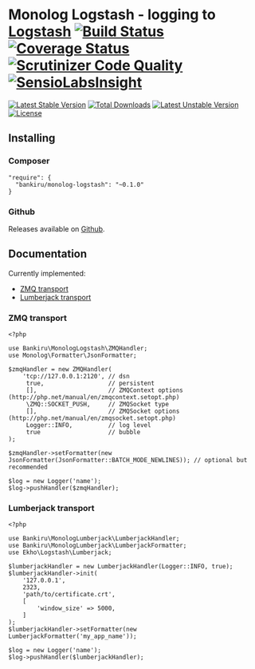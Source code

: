 Monolog Logstash - logging to [Logstash](http://logstash.net/) [![Build Status](https://travis-ci.org/bankiru/monolog-logstash.svg)](https://travis-ci.org/bankiru/monolog-logstash) [![Coverage Status](https://coveralls.io/repos/bankiru/monolog-logstash/badge.png)](https://coveralls.io/r/bankiru/monolog-logstash) [![Scrutinizer Code Quality](https://scrutinizer-ci.com/g/bankiru/monolog-logstash/badges/quality-score.png)](https://scrutinizer-ci.com/g/bankiru/monolog-logstash/) [![SensioLabsInsight](https://insight.sensiolabs.com/projects/3cd492d5-7086-415c-aea9-ce8458c85f70/mini.png)](https://insight.sensiolabs.com/projects/3cd492d5-7086-415c-aea9-ce8458c85f70)
========

[![Latest Stable Version](https://poser.pugx.org/bankiru/monolog-logstash/v/stable.svg)](https://packagist.org/packages/bankiru/monolog-logstash)
[![Total Downloads](https://poser.pugx.org/bankiru/monolog-logstash/downloads.svg)](https://packagist.org/packages/bankiru/monolog-logstash)
[![Latest Unstable Version](https://poser.pugx.org/bankiru/monolog-logstash/v/unstable.svg)](https://packagist.org/packages/bankiru/monolog-logstash)
[![License](https://poser.pugx.org/bankiru/monolog-logstash/license.svg)](https://packagist.org/packages/bankiru/monolog-logstash)

## Installing

### Composer

```
"require": {
  "bankiru/monolog-logstash": "~0.1.0"
}
```

### Github

Releases available on [Github](https://github.com/bankiru/monolog-logstash).


## Documentation

Currently implemented:
* [ZMQ transport](http://logstash.net/docs/1.4.2/inputs/zeromq)
* [Lumberjack transport](http://logstash.net/docs/1.4.2/inputs/lumberjack)

### ZMQ transport
```
<?php

use Bankiru\MonologLogstash\ZMQHandler;
use Monolog\Formatter\JsonFormatter;

$zmqHandler = new ZMQHandler(
    'tcp://127.0.0.1:2120', // dsn
     true,                  // persistent
     [],                    // ZMQContext options (http://php.net/manual/en/zmqcontext.setopt.php)
     \ZMQ::SOCKET_PUSH,     // ZMQSocket type
     [],                    // ZMQSocket options (http://php.net/manual/en/zmqsocket.setopt.php)
     Logger::INFO,          // log level
     true                   // bubble
);

$zmqHandler->setFormatter(new JsonFormatter(JsonFormatter::BATCH_MODE_NEWLINES)); // optional but recommended

$log = new Logger('name');
$log->pushHandler($zmqHandler);
```

### Lumberjack transport
```
<?php

use Bankiru\MonologLumberjack\LumberjackHandler;
use Bankiru\MonologLumberjack\LumberjackFormatter;
use Ekho\Logstash\Lumberjack;

$lumberjackHandler = new LumberjackHandler(Logger::INFO, true);
$lumberjackHandler->init(
    '127.0.0.1',
    2323,
    'path/to/certificate.crt',
    [
        'window_size' => 5000,
    ]
);
$lumberjackHandler->setFormatter(new LumberjackFormatter('my_app_name'));

$log = new Logger('name');
$log->pushHandler($lumberjackHandler);
```